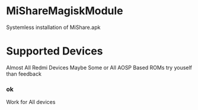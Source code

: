 # MiShareMagiskModule
Systemless installation of MiShare.apk

# Supported Devices
  Almost All Redmi Devices
  Maybe Some or All AOSP Based ROMs
  try youself than feedback


### ok 
Work for All devices